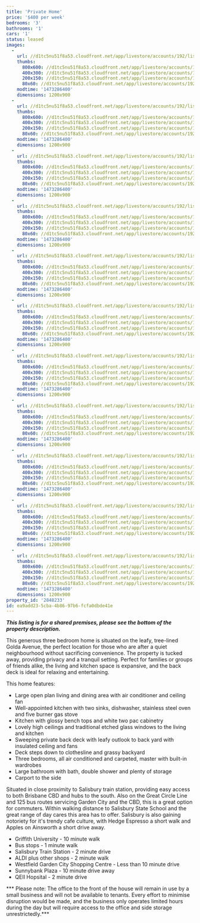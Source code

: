 ```yaml
---
title: 'Private Home'
price: '$400 per week'
bedrooms: '3'
bathrooms: '1'
cars: '1'
status: leased
images:
  -
    url: //d1tc5nu51f8a53.cloudfront.net/app/livestore/accounts/192/listings/926629/images/Golda-53-Front-Dayne_4354896909_20160908081309.jpg
    thumbs:
      800x600: //d1tc5nu51f8a53.cloudfront.net/app/livestore/accounts/192/listings/926629/images/Golda-53-Front-Dayne_4354896909_20160908081309_800x600.jpg
      400x300: //d1tc5nu51f8a53.cloudfront.net/app/livestore/accounts/192/listings/926629/images/Golda-53-Front-Dayne_4354896909_20160908081309_400x300.jpg
      200x150: //d1tc5nu51f8a53.cloudfront.net/app/livestore/accounts/192/listings/926629/images/Golda-53-Front-Dayne_4354896909_20160908081309_200x150.jpg
      80x60: //d1tc5nu51f8a53.cloudfront.net/app/livestore/accounts/192/listings/926629/images/Golda-53-Front-Dayne_4354896909_20160908081309_80x60.jpg
    modtime: '1473286400'
    dimensions: 1200x900
  -
    url: //d1tc5nu51f8a53.cloudfront.net/app/livestore/accounts/192/listings/926629/images/Golda-53-Deck-Daynes_8046711237_20160908080912.jpg
    thumbs:
      800x600: //d1tc5nu51f8a53.cloudfront.net/app/livestore/accounts/192/listings/926629/images/Golda-53-Deck-Daynes_8046711237_20160908080912_800x600.jpg
      400x300: //d1tc5nu51f8a53.cloudfront.net/app/livestore/accounts/192/listings/926629/images/Golda-53-Deck-Daynes_8046711237_20160908080912_400x300.jpg
      200x150: //d1tc5nu51f8a53.cloudfront.net/app/livestore/accounts/192/listings/926629/images/Golda-53-Deck-Daynes_8046711237_20160908080912_200x150.jpg
      80x60: //d1tc5nu51f8a53.cloudfront.net/app/livestore/accounts/192/listings/926629/images/Golda-53-Deck-Daynes_8046711237_20160908080912_80x60.jpg
    modtime: '1473286400'
    dimensions: 1200x900
  -
    url: //d1tc5nu51f8a53.cloudfront.net/app/livestore/accounts/192/listings/926629/images/Golda-53-Kitchen-Day_3831850700_20160908081225.jpg
    thumbs:
      800x600: //d1tc5nu51f8a53.cloudfront.net/app/livestore/accounts/192/listings/926629/images/Golda-53-Kitchen-Day_3831850700_20160908081225_800x600.jpg
      400x300: //d1tc5nu51f8a53.cloudfront.net/app/livestore/accounts/192/listings/926629/images/Golda-53-Kitchen-Day_3831850700_20160908081225_400x300.jpg
      200x150: //d1tc5nu51f8a53.cloudfront.net/app/livestore/accounts/192/listings/926629/images/Golda-53-Kitchen-Day_3831850700_20160908081225_200x150.jpg
      80x60: //d1tc5nu51f8a53.cloudfront.net/app/livestore/accounts/192/listings/926629/images/Golda-53-Kitchen-Day_3831850700_20160908081225_80x60.jpg
    modtime: '1473286400'
    dimensions: 1200x900
  -
    url: //d1tc5nu51f8a53.cloudfront.net/app/livestore/accounts/192/listings/926629/images/Golda-53-Living-Dayn_2133064642_20160908081200.jpg
    thumbs:
      800x600: //d1tc5nu51f8a53.cloudfront.net/app/livestore/accounts/192/listings/926629/images/Golda-53-Living-Dayn_2133064642_20160908081200_800x600.jpg
      400x300: //d1tc5nu51f8a53.cloudfront.net/app/livestore/accounts/192/listings/926629/images/Golda-53-Living-Dayn_2133064642_20160908081200_400x300.jpg
      200x150: //d1tc5nu51f8a53.cloudfront.net/app/livestore/accounts/192/listings/926629/images/Golda-53-Living-Dayn_2133064642_20160908081200_200x150.jpg
      80x60: //d1tc5nu51f8a53.cloudfront.net/app/livestore/accounts/192/listings/926629/images/Golda-53-Living-Dayn_2133064642_20160908081200_80x60.jpg
    modtime: '1473286400'
    dimensions: 1200x900
  -
    url: //d1tc5nu51f8a53.cloudfront.net/app/livestore/accounts/192/listings/926629/images/Golda-53-Living2-Day_210329112_20160908081236.jpg
    thumbs:
      800x600: //d1tc5nu51f8a53.cloudfront.net/app/livestore/accounts/192/listings/926629/images/Golda-53-Living2-Day_210329112_20160908081236_800x600.jpg
      400x300: //d1tc5nu51f8a53.cloudfront.net/app/livestore/accounts/192/listings/926629/images/Golda-53-Living2-Day_210329112_20160908081236_400x300.jpg
      200x150: //d1tc5nu51f8a53.cloudfront.net/app/livestore/accounts/192/listings/926629/images/Golda-53-Living2-Day_210329112_20160908081236_200x150.jpg
      80x60: //d1tc5nu51f8a53.cloudfront.net/app/livestore/accounts/192/listings/926629/images/Golda-53-Living2-Day_210329112_20160908081236_80x60.jpg
    modtime: '1473286400'
    dimensions: 1200x900
  -
    url: //d1tc5nu51f8a53.cloudfront.net/app/livestore/accounts/192/listings/926629/images/Golda-53-Bath-Daynes_6995847076_20160908080845.jpg
    thumbs:
      800x600: //d1tc5nu51f8a53.cloudfront.net/app/livestore/accounts/192/listings/926629/images/Golda-53-Bath-Daynes_6995847076_20160908080845_800x600.jpg
      400x300: //d1tc5nu51f8a53.cloudfront.net/app/livestore/accounts/192/listings/926629/images/Golda-53-Bath-Daynes_6995847076_20160908080845_400x300.jpg
      200x150: //d1tc5nu51f8a53.cloudfront.net/app/livestore/accounts/192/listings/926629/images/Golda-53-Bath-Daynes_6995847076_20160908080845_200x150.jpg
      80x60: //d1tc5nu51f8a53.cloudfront.net/app/livestore/accounts/192/listings/926629/images/Golda-53-Bath-Daynes_6995847076_20160908080845_80x60.jpg
    modtime: '1473286400'
    dimensions: 1200x900
  -
    url: //d1tc5nu51f8a53.cloudfront.net/app/livestore/accounts/192/listings/926629/images/Golda-53-Bed1-Daynes_4534819489_20160908081118.jpg
    thumbs:
      800x600: //d1tc5nu51f8a53.cloudfront.net/app/livestore/accounts/192/listings/926629/images/Golda-53-Bed1-Daynes_4534819489_20160908081118_800x600.jpg
      400x300: //d1tc5nu51f8a53.cloudfront.net/app/livestore/accounts/192/listings/926629/images/Golda-53-Bed1-Daynes_4534819489_20160908081118_400x300.jpg
      200x150: //d1tc5nu51f8a53.cloudfront.net/app/livestore/accounts/192/listings/926629/images/Golda-53-Bed1-Daynes_4534819489_20160908081118_200x150.jpg
      80x60: //d1tc5nu51f8a53.cloudfront.net/app/livestore/accounts/192/listings/926629/images/Golda-53-Bed1-Daynes_4534819489_20160908081118_80x60.jpg
    modtime: '1473286400'
    dimensions: 1200x900
  -
    url: //d1tc5nu51f8a53.cloudfront.net/app/livestore/accounts/192/listings/926629/images/Golda-53-Bed2-Daynes_7377601350_20160908081055.jpg
    thumbs:
      800x600: //d1tc5nu51f8a53.cloudfront.net/app/livestore/accounts/192/listings/926629/images/Golda-53-Bed2-Daynes_7377601350_20160908081055_800x600.jpg
      400x300: //d1tc5nu51f8a53.cloudfront.net/app/livestore/accounts/192/listings/926629/images/Golda-53-Bed2-Daynes_7377601350_20160908081055_400x300.jpg
      200x150: //d1tc5nu51f8a53.cloudfront.net/app/livestore/accounts/192/listings/926629/images/Golda-53-Bed2-Daynes_7377601350_20160908081055_200x150.jpg
      80x60: //d1tc5nu51f8a53.cloudfront.net/app/livestore/accounts/192/listings/926629/images/Golda-53-Bed2-Daynes_7377601350_20160908081055_80x60.jpg
    modtime: '1473286400'
    dimensions: 1200x900
  -
    url: //d1tc5nu51f8a53.cloudfront.net/app/livestore/accounts/192/listings/926629/images/Golda-53-Bed3-Daynes_6173109873_20160908081139.jpg
    thumbs:
      800x600: //d1tc5nu51f8a53.cloudfront.net/app/livestore/accounts/192/listings/926629/images/Golda-53-Bed3-Daynes_6173109873_20160908081139_800x600.jpg
      400x300: //d1tc5nu51f8a53.cloudfront.net/app/livestore/accounts/192/listings/926629/images/Golda-53-Bed3-Daynes_6173109873_20160908081139_400x300.jpg
      200x150: //d1tc5nu51f8a53.cloudfront.net/app/livestore/accounts/192/listings/926629/images/Golda-53-Bed3-Daynes_6173109873_20160908081139_200x150.jpg
      80x60: //d1tc5nu51f8a53.cloudfront.net/app/livestore/accounts/192/listings/926629/images/Golda-53-Bed3-Daynes_6173109873_20160908081139_80x60.jpg
    modtime: '1473286400'
    dimensions: 1200x900
  -
    url: //d1tc5nu51f8a53.cloudfront.net/app/livestore/accounts/192/listings/926629/images/Golda-53-Side-Daynes_9801932406_20160908081125.jpg
    thumbs:
      800x600: //d1tc5nu51f8a53.cloudfront.net/app/livestore/accounts/192/listings/926629/images/Golda-53-Side-Daynes_9801932406_20160908081125_800x600.jpg
      400x300: //d1tc5nu51f8a53.cloudfront.net/app/livestore/accounts/192/listings/926629/images/Golda-53-Side-Daynes_9801932406_20160908081125_400x300.jpg
      200x150: //d1tc5nu51f8a53.cloudfront.net/app/livestore/accounts/192/listings/926629/images/Golda-53-Side-Daynes_9801932406_20160908081125_200x150.jpg
      80x60: //d1tc5nu51f8a53.cloudfront.net/app/livestore/accounts/192/listings/926629/images/Golda-53-Side-Daynes_9801932406_20160908081125_80x60.jpg
    modtime: '1473286400'
    dimensions: 1200x900
  -
    url: //d1tc5nu51f8a53.cloudfront.net/app/livestore/accounts/192/listings/926629/images/Golda-53-Back-Daynes_7858928154_20160908081038.jpg
    thumbs:
      800x600: //d1tc5nu51f8a53.cloudfront.net/app/livestore/accounts/192/listings/926629/images/Golda-53-Back-Daynes_7858928154_20160908081038_800x600.jpg
      400x300: //d1tc5nu51f8a53.cloudfront.net/app/livestore/accounts/192/listings/926629/images/Golda-53-Back-Daynes_7858928154_20160908081038_400x300.jpg
      200x150: //d1tc5nu51f8a53.cloudfront.net/app/livestore/accounts/192/listings/926629/images/Golda-53-Back-Daynes_7858928154_20160908081038_200x150.jpg
      80x60: //d1tc5nu51f8a53.cloudfront.net/app/livestore/accounts/192/listings/926629/images/Golda-53-Back-Daynes_7858928154_20160908081038_80x60.jpg
    modtime: '1473286400'
    dimensions: 1200x900
property_id: '2848233'
id: ea9add23-5cba-4b86-97b6-fcfa0dbde41e
---
```

***This listing is for a shared premises, please see the bottom of the property description.***


This generous three bedroom home is situated on the leafy, tree-lined Golda Avenue, the perfect location for those who are after a quiet neighbourhood without sacrificing convenience. The property is tucked away, providing privacy and a tranquil setting. Perfect for families or groups of friends alike, the living and kitchen space is expansive, and the back deck is ideal for relaxing and entertaining.

This home features:

*  Large open plan living and dining area with air conditioner and ceiling fan
*  Well-appointed kitchen with two sinks, dishwasher, stainless steel oven and five burner gas stove
*  Kitchen with glossy bench tops and white two pac cabinetry
*  Lovely high ceilings and traditional etched glass windows to the living and kitchen
*  Sweeping private back deck with leafy outlook to back yard with insulated ceiling and fans
*  Deck steps down to clothesline and grassy backyard
*  Three bedrooms, all air conditioned and carpeted, master with built-in wardrobes
*  Large bathroom with bath, double shower and plenty of storage 
*  Carport to the side

Situated in close proximity to Salisbury train station, providing easy access to both Brisbane CBD and hubs to the south. Also on the Great Circle Line and 125 bus routes servicing Garden City and the CBD, this is a great option for commuters. Within walking distance to Salisbury State School and the great range of day cares this area has to offer. Salisbury is also gaining notoriety for it's trendy cafe culture, with Hedge Espresso a short walk and Apples on Ainsworth a short drive away.

*  Griffith University - 10 minute walk
*  Bus stops - 1 minute walk
*  Salisbury Train Station - 2 minute drive
*  ALDI plus other shops - 2 minute walk
*  Westfield Garden City Shopping Centre - Less than 10 minute drive
*  Sunnybank Plaza - 10 minute drive away
*  QEII Hopsital - 2 minute drive

*** Please note: The office to the front of the house will remain in use by a small business and will not be available to tenants. Every effort to minimise disruption would be made, and the business only operates limited hours during the day but will require access to the office and side storage unrestrictedly.***